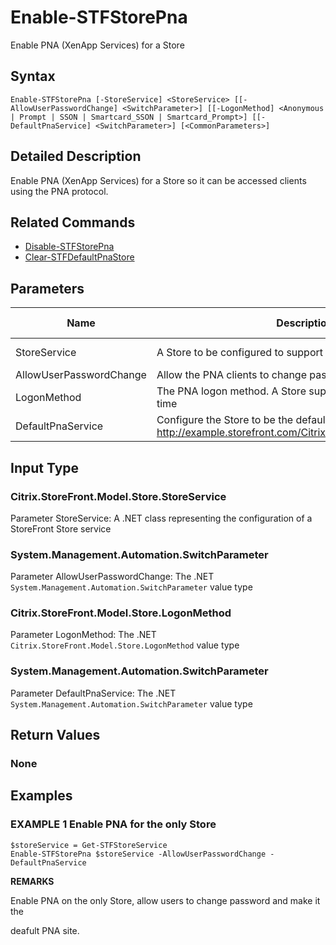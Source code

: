 ﻿# Enable-STFStorePna

Enable PNA (XenApp Services) for a Store

## Syntax

```
Enable-STFStorePna [-StoreService] <StoreService> [[-AllowUserPasswordChange] <SwitchParameter>] [[-LogonMethod] <Anonymous | Prompt | SSON | Smartcard_SSON | Smartcard_Prompt>] [[-DefaultPnaService] <SwitchParameter>] [<CommonParameters>]
```

## Detailed Description

Enable PNA (XenApp Services) for a Store so it can be accessed clients using the PNA protocol.

## Related Commands

* [Disable-STFStorePna](Disable-STFStorePna.md)
* [Clear-STFDefaultPnaStore](Clear-STFDefaultPnaStore.md)

## Parameters

| Name   | Description | Required? | Pipeline Input | Default Value |
| --- | --- | --- | --- | --- |
|StoreService|A Store to be configured to support PNA|true|true (ByValue)| |
|AllowUserPasswordChange|Allow the PNA clients to change password|false|false| |
|LogonMethod|The PNA logon method. A Store supports only one method at a time|false|false| |
|DefaultPnaService|Configure the Store to be the default PNA site hosted at http://example.storefront.com/Citrix/Store/PNAgent/config.xml|false|false| |

## Input Type

### Citrix.StoreFront.Model.Store.StoreService

Parameter StoreService: A .NET class representing the configuration of a StoreFront Store service

### System.Management.Automation.SwitchParameter

Parameter AllowUserPasswordChange: The .NET `System.Management.Automation.SwitchParameter` value type

### Citrix.StoreFront.Model.Store.LogonMethod

Parameter LogonMethod: The .NET `Citrix.StoreFront.Model.Store.LogonMethod` value type

### System.Management.Automation.SwitchParameter

Parameter DefaultPnaService: The .NET `System.Management.Automation.SwitchParameter` value type

## Return Values

### None

## Examples

### EXAMPLE 1 Enable PNA for the only Store

```
$storeService = Get-STFStoreService
Enable-STFStorePna $storeService -AllowUserPasswordChange -DefaultPnaService
```

**REMARKS**

Enable PNA on the only Store, allow users to change password and make it the 

deafult PNA site.
